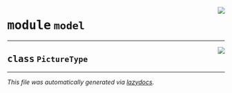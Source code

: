 <!-- markdownlint-disable -->

<a href="../geopic_tag_reader/model.py#L0"><img align="right" style="float:right;" src="https://img.shields.io/badge/-source-cccccc?style=flat-square"></a>

# <kbd>module</kbd> `model`






---

<a href="../geopic_tag_reader/model.py#L4"><img align="right" style="float:right;" src="https://img.shields.io/badge/-source-cccccc?style=flat-square"></a>

## <kbd>class</kbd> `PictureType`










---

_This file was automatically generated via [lazydocs](https://github.com/ml-tooling/lazydocs)._

